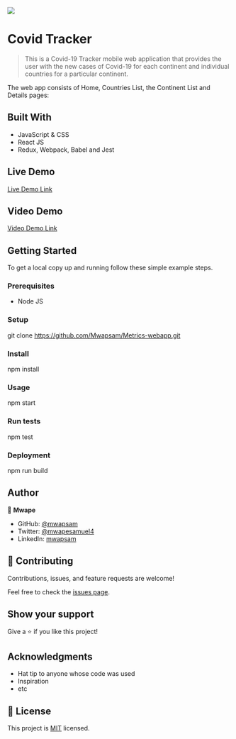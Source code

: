 ![](https://img.shields.io/badge/Microverse-blueviolet)

# Covid Tracker

> This is a Covid-19 Tracker mobile web application that provides the user with the new cases of Covid-19 for each continent and individual countries for a particular continent.

The web app consists of Home, Countries List, the Continent List and Details pages:


## Built With

- JavaScript & CSS
- React JS
- Redux, Webpack, Babel and Jest 

## Live Demo 

[Live Demo Link](https://metric-covid.herokuapp.com//)

## Video Demo 

[Video Demo Link](https://www.loom.com/share/6b6a558ee4a74aabae329f32ef046088)


## Getting Started


To get a local copy up and running follow these simple example steps.

### Prerequisites
- Node JS

### Setup
git clone https://github.com/Mwapsam/Metrics-webapp.git

### Install
npm install

### Usage
npm start

### Run tests
npm test

### Deployment
npm run build



## Author

👤 **Mwape**

- GitHub: [@mwapsam](https://github.com/Mwapsam)
- Twitter: [@mwapesamuel4](https://twitter.com/mwapesamuel4)
- LinkedIn: [mwapsam](https://www.linkedin.com/in/mwapsam/)


## 🤝 Contributing

Contributions, issues, and feature requests are welcome!

Feel free to check the [issues page](https://github.com/Mwapsam/Space-travellers/issues/).

## Show your support

Give a ⭐️ if you like this project!

## Acknowledgments

- Hat tip to anyone whose code was used
- Inspiration
- etc

## 📝 License

This project is [MIT](./MIT.md) licensed.
